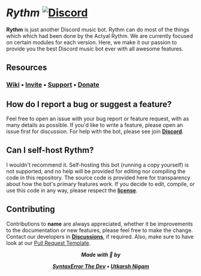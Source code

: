 # ***Rythm*** [![Discord](https://discord.com/api/guilds/950734695346348113/embed.png)](https://bit.ly/syntaxcodes)
**Rythm** is just another Discord music bot. Rythm can do most of the things which which had been done by the Actyal Rythm. We are currently focused on certain modules for each version. Here, we make it our passion to provide you the best Discord music bot ever with all awesome features.

## **Resources**
### [Wiki](https://github.com/Rythm/wiki) • [Invite](bit.ly/Syntax_Rythm) • [Support](https://bit.ly/syntaxcodes) • [Donate](https://www.patreon.com/syntaxerrorthedev)

## **How do I report a bug or suggest a feature?**
Feel free to open an issue with your bug report or feature request, with as many details as possible. If you'd like to write a feature, please open an issue first for discussion. For help with the bot, please see join [**Discord**](https://bit.ly/syntaxcodes).

## **Can I self-host Rythm?**
I wouldn't recommend it. Self-hosting this bot (running a copy yourself) is not supported, and no help will be provided for editing nor compiling the code in this repository. The source code is provided here for transparency about how the bot's primary features work. If you decide to edit, compile, or use this code in any way, please respect the [**license**](https://github.com/Ghanendra56/Rythm/blob/main/LICENSE).

## **Contributing**
Contributions to **name** are always appreciated, whether it be improvements to the documentation or new features, please feel free to make the change. Contact our developers in  [**Discussions**](https://github.com/Ghanendra56/Rythm/discussions), if required. Also, make sure to have look at our [Pull Request Template](https://github.com/Ghanendra56/Rythm/blob/main/PULL_REQUEST_TEMPLATE.md).

<div align="center">

                                          

  <strong><i> Made with  💜 by

  [**SyntaxError The Dev**](https://github.com/Ghanendra56) • [**Utkarsh Nigam**](https://github.com/WEBXTheDev)
</i></strong>
</div>
